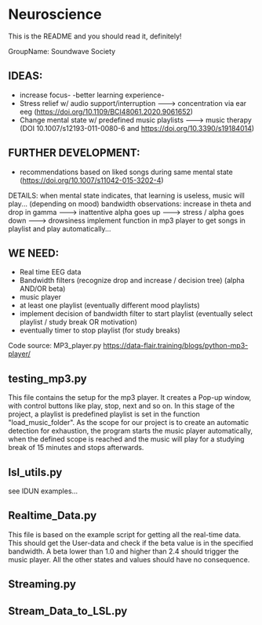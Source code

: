 # Neuroscience

This is the README and you should read it, definitely!

GroupName: Soundwave Society

## IDEAS:
- increase focus- -better learning experience-
- Stress relief w/ audio support/interruption ---> concentration via ear eeg (https://doi.org/10.1109/BCI48061.2020.9061652)
- Change mental state w/ predefined music playlists ---> music therapy (DOI 10.1007/s12193-011-0080-6 and https://doi.org/10.3390/s19184014)

## FURTHER DEVELOPMENT:
- recommendations based on liked songs during same mental state (https://doi.org/10.1007/s11042-015-3202-4)


DETAILS:
when mental state indicates, that learning is useless, music will play... (depending on mood) 
bandwidth observations: increase in theta and drop in gamma ---> inattentive
                            alpha goes up ---> stress / alpha goes down ---> drowsiness
implement function in mp3 player to get songs in playlist and play automatically...

## WE NEED:
- Real time EEG data
- Bandwidth filters (recognize drop and increase / decision tree) (alpha AND/OR beta)
- music player
- at least one playlist (eventually different mood playlists)
- implement decision of bandwidth filter to start playlist (eventually select playlist / study break OR motivation)
- eventually timer to stop playlist (for study breaks)

Code source: MP3_player.py https://data-flair.training/blogs/python-mp3-player/


## testing_mp3.py
This file contains the setup for the mp3 player. It creates a Pop-up window, with control buttons like play, stop, next and so on.
In this stage of the project, a playlist is predefined playlist is set in the function "load_music_folder".
As the scope for our project is to create an automatic detection for exhaustion, the program starts the music player automatically,
when the defined scope is reached and the music will play for a studying break of 15 minutes and stops afterwards.

## lsl_utils.py
see IDUN examples...

## Realtime_Data.py
This file is based on the example script for getting all the real-time data. This should get the User-data and check if the beta 
value is in the specified bandwidth. A beta lower than 1.0 and higher than 2.4 should trigger the music player. All the other 
states and values should have no consequence.

## Streaming.py


## Stream_Data_to_LSL.py


